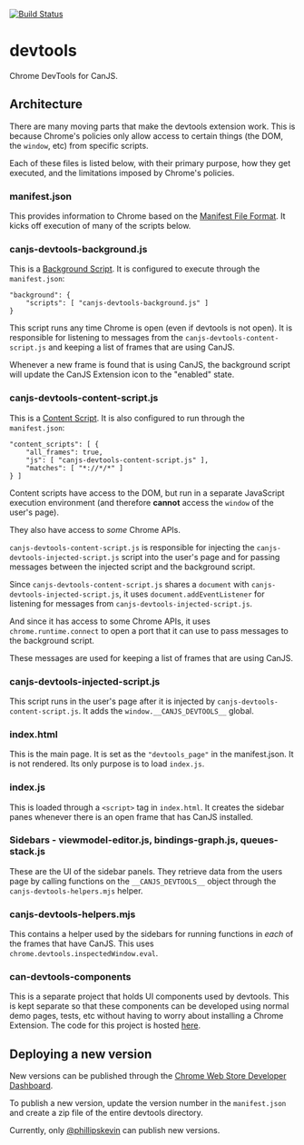 [![Build Status](https://travis-ci.org/canjs/devtools.svg?branch=master)](https://travis-ci.org/canjs/devtools)

# devtools
Chrome DevTools for CanJS.

## Architecture

There are many moving parts that make the devtools extension work. This is because Chrome's policies only allow access to certain things (the DOM, the `window`, etc) from specific scripts.

Each of these files is listed below, with their primary purpose, how they get executed, and the limitations imposed by Chrome's policies.

### manifest.json

This provides information to Chrome based on the [Manifest File Format](https://developer.chrome.com/apps/manifest). It kicks off execution of many of the scripts below.

### canjs-devtools-background.js

This is a [Background Script](https://developer.chrome.com/extensions/background_pages). It is configured to execute through the `manifest.json`:

```
"background": {
    "scripts": [ "canjs-devtools-background.js" ]
}
```

This script runs any time Chrome is open (even if devtools is not open). It is responsible for listening to messages from the `canjs-devtools-content-script.js` and keeping a list of frames that are using CanJS.

Whenever a new frame is found that is using CanJS, the background script will update the CanJS Extension icon to the "enabled" state.

### canjs-devtools-content-script.js

This is a [Content Script](https://developer.chrome.com/extensions/content_scripts). It is also configured to run through the `manifest.json`:

```
"content_scripts": [ {
    "all_frames": true,
    "js": [ "canjs-devtools-content-script.js" ],
    "matches": [ "*://*/*" ]
} ]
```

Content scripts have access to the DOM, but run in a separate JavaScript execution environment (and therefore **cannot** access the `window` of the user's page).

They also have access to _some_ Chrome APIs.

`canjs-devtools-content-script.js` is responsible for injecting the `canjs-devtools-injected-script.js` script into the user's page and for passing messages between the injected script and the background script.

Since `canjs-devtools-content-script.js` shares a `document` with `canjs-devtools-injected-script.js`, it uses `document.addEventListener` for listening for messages from `canjs-devtools-injected-script.js`.

And since it has access to some Chrome APIs, it uses `chrome.runtime.connect` to open a port that it can use to pass messages to the background script.

These messages are used for keeping a list of frames that are using CanJS.

### canjs-devtools-injected-script.js

This script runs in the user's page after it is injected by `canjs-devtools-content-script.js`. It adds the `window.__CANJS_DEVTOOLS__` global.

### index.html

This is the main page. It is set as the `"devtools_page"` in the manifest.json. It is not rendered. Its only purpose is to load `index.js`.

### index.js

This is loaded through a `<script>` tag in `index.html`. It creates the sidebar panes whenever there is an open frame that has CanJS installed.

### Sidebars - viewmodel-editor.js, bindings-graph.js, queues-stack.js

These are the UI of the sidebar panels. They retrieve data from the users page by calling functions on the `__CANJS_DEVTOOLS__` object through the `canjs-devtools-helpers.mjs` helper.

### canjs-devtools-helpers.mjs

This contains a helper used by the sidebars for running functions in _each_ of the frames that have CanJS. This uses ` chrome.devtools.inspectedWindow.eval`.

### can-devtools-components

This is a separate project that holds UI components used by devtools. This is kept separate so that these components can be developed using normal demo pages, tests, etc without having to worry about installing a Chrome Extension. The code for this project is hosted [here](https://github.com/canjs/can-devtools-components).

## Deploying a new version

New versions can be published through the [Chrome Web Store Developer Dashboard](https://chrome.google.com/webstore/developer/dashboard).

To publish a new version, update the version number in the `manifest.json` and create a zip file of the entire devtools directory.

Currently, only [@phillipskevin](https://github.com/phillipskevin/) can publish new versions.
